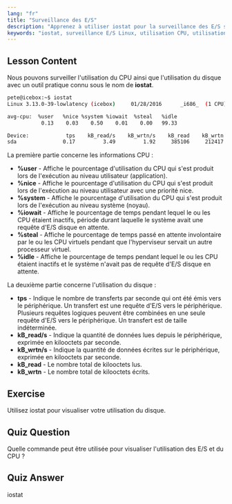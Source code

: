 ```yaml
---
lang: "fr"
title: "Surveillance des E/S"
description: "Apprenez à utiliser iostat pour la surveillance des E/S sous Linux. Comprenez les métriques d'utilisation du CPU et du disque avec cette commande essentielle. Améliorez les performances du système !"
keywords: "iostat, surveillance E/S Linux, utilisation CPU, utilisation disque, commandes Linux, débutant, tutoriel, guide"
---
```


## Lesson Content

Nous pouvons surveiller l'utilisation du CPU ainsi que l'utilisation du disque avec un outil pratique connu sous le nom de **iostat**.

```bash
pete@icebox:~$ iostat
Linux 3.13.0-39-lowlatency (icebox)     01/28/2016      _i686_  (1 CPU)

avg-cpu:  %user   %nice %system %iowait  %steal   %idle
           0.13    0.03    0.50    0.01    0.00   99.33

Device:            tps    kB_read/s    kB_wrtn/s    kB_read    kB_wrtn
sda               0.17         3.49         1.92     385106     212417
```

La première partie concerne les informations CPU :

- **%user** - Affiche le pourcentage d'utilisation du CPU qui s'est produit lors de l'exécution au niveau utilisateur (application).
- **%nice** - Affiche le pourcentage d'utilisation du CPU qui s'est produit lors de l'exécution au niveau utilisateur avec une priorité nice.
- **%system** - Affiche le pourcentage d'utilisation du CPU qui s'est produit lors de l'exécution au niveau système (noyau).
- **%iowait** - Affiche le pourcentage de temps pendant lequel le ou les CPU étaient inactifs, période durant laquelle le système avait une requête d'E/S disque en attente.
- **%steal** - Affiche le pourcentage de temps passé en attente involontaire par le ou les CPU virtuels pendant que l'hyperviseur servait un autre processeur virtuel.
- **%idle** - Affiche le pourcentage de temps pendant lequel le ou les CPU étaient inactifs et le système n'avait pas de requête d'E/S disque en attente.

La deuxième partie concerne l'utilisation du disque :

- **tps** - Indique le nombre de transferts par seconde qui ont été émis vers le périphérique. Un transfert est une requête d'E/S vers le périphérique. Plusieurs requêtes logiques peuvent être combinées en une seule requête d'E/S vers le périphérique. Un transfert est de taille indéterminée.
- **kB_read/s** - Indique la quantité de données lues depuis le périphérique, exprimée en kilooctets par seconde.
- **kB_wrtn/s** - Indique la quantité de données écrites sur le périphérique, exprimée en kilooctets par seconde.
- **kB_read** - Le nombre total de kilooctets lus.
- **kB_wrtn** - Le nombre total de kilooctets écrits.

## Exercise

Utilisez iostat pour visualiser votre utilisation du disque.

## Quiz Question

Quelle commande peut être utilisée pour visualiser l'utilisation des E/S et du CPU ?

## Quiz Answer

iostat
